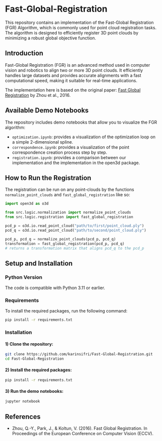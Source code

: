 # Fast-Global-Registration
This repository contains an implementation of the Fast-Global Registration (FGR) Algorithm, which is commonly used for point cloud registration tasks. The algorithm is designed to efficiently register 3D point clouds by minimizing a robust global objective function.

## Introduction
Fast-Global Registration (FGR) is an advanced method used in computer vision and robotics to align two or more 3D point clouds. It efficiently handles large datasets and provides accurate alignments with a fast computational speed, making it suitable for real-time applications.

The implementation here is based on the original paper: [Fast Global Registration](https://vladlen.info/publications/fast-global-registration/) by Zhou et al., 2016.

## Available Demo Notebooks
The repository includes demo notebooks that allow you to visualize the FGR algorithm:
* `optimization.ipynb`: provides a visualization of the optimization loop on a simple 2-dimensional spline.
* `correspondence.ipynb`: provides a visualization of the point correspondence creation process step by step.
* `registration.ipynb`: provides a comparison between our implementation and the implementation in the open3d package.

## How to Run the Registration
The registration can be run on any point-clouds by the functions `normalize_point_clouds` and `fast_global_registration` like so:
```python
import open3d as o3d

from src.logic.normalization import normalize_point_clouds
from src.logic.registration import fast_global_registration

pcd_p = o3d.io.read_point_cloud("path/to/first/point_cloud.ply")
pcd_q = o3d.io.read_point_cloud("path/to/second/point_cloud.ply")

pcd_p, pcd_q = normalize_point_clouds(pcd_p, pcd_q)
transformation = fast_global_registration(pcd_p, pcd_q)
# returns a transformation matrix that aligns pcd_q to the pcd_p
```

## Setup and Installation
### Python Version
The code is compatible with Python 3.11 or earlier.

### Requirements
To install the required packages, run the following command:
```bash
pip install -r requirements.txt
```
### Installation
#### 1) Clone the repository:

```bash
git clone https://github.com/karinsifri/Fast-Global-Registration.git
cd Fast-Global-Registration
```
#### 2) Install the required packages:
```bash
pip install -r requirements.txt
```
#### 3) Run the demo notebooks:
```bash
jupyter notebook
```
## References
* Zhou, Q.-Y., Park, J., & Koltun, V. (2016). Fast Global Registration. In Proceedings of the European Conference on Computer Vision (ECCV).